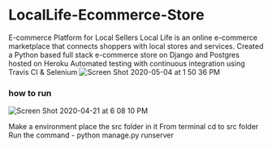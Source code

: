 # LocalLife-Ecommerce-Store
E-commerce Platform for Local Sellers
Local Life is an online e-commerce marketplace that connects shoppers with local stores and services.
Created a Python based full stack e-commerce store on Django and Postgres hosted on Heroku 
Automated testing with continuous integration using Travis CI & Selenium
![Screen Shot 2020-05-04 at 1 50 36 PM](https://user-images.githubusercontent.com/43662680/80996844-80371000-8e0e-11ea-9132-b1a8b6f546be.png)



### how to run 
![Screen Shot 2020-04-21 at 6 08 10 PM](https://user-images.githubusercontent.com/43662680/79918782-1aed2300-83fb-11ea-9001-b08762cf98c7.png)

Make a environment place the src folder in it 
From terminal cd to src folder
Run the command - python manage.py runserver
